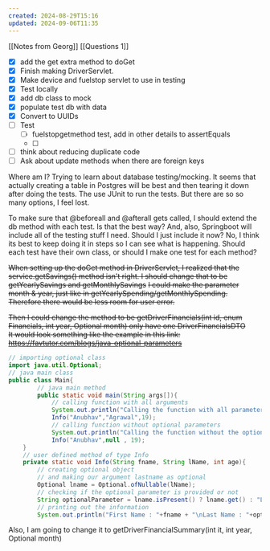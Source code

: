 ```yaml
---
created: 2024-08-29T15:16
updated: 2024-09-06T11:35
---
```


[[Notes from Georg]] [[Questions 1]]

- [x] add the get extra method to doGet
- [x] Finish making DriverServlet.
- [x] Make device and fuelstop servlet to use in testing
- [x] Test locally
- [x] add db class to mock
- [x] populate test db with data
- [x] Convert to UUIDs
- [ ] Test
	- [ ] fuelstopgetmethod test, add in other details to assertEquals
	- [ ] 
- [ ] think about reducing duplicate code
- [ ] Ask about update methods when there are foreign keys 

Where am I? Trying to learn about database testing/mocking. It seems that actually creating a table in Postgres will be best and then tearing it down after doing the tests. The use JUnit to run the tests. But there are so so many options, I feel lost.

To make sure that @beforeall and @afterall gets called, I should extend the db method with each test. Is that the best way? And, also, Springboot will include all of the testing stuff I need. Should I just include it now? No, I think its best to keep doing it in steps so I can see what is happening. Should each test have their own class, or should I make one test for each method?

~~When setting up the doGet method in DriverServlet, I realized that the service.getSavings() method isn't right. I should change that to be getYearlySavings and getMonthlySavings~~
~~I could make the parameter month & year, just like in getYearlySpending/getMonthlySpending. Therefore there would be less room for user error.~~

~~Then I could change the method to be getDriverFinancials(int id, enum Financials, int year, Optional<int> month) only have one DriverFinancialsDTO~~  
~~It would look something like the example in this link: https://favtutor.com/blogs/java-optional-parameters~~

```java
// importing optional class
import java.util.Optional;
// java main class
public class Main{
		// java main method
 		public static void main(String args[]){
			// calling function with all arguments
			System.out.println("Calling the function with all parameters!!");
        	Info("Anubhav","Agrawal",19);
			// calling function without optional parameters
			System.out.println("Calling the function without the optional parameter!!");
			Info("Anubhav",null , 19);
    }
	// user defined method of type Info
    private static void Info(String fname, String lName, int age){
		// creating optional object
		// and making our argument lastname as optional
        Optional lname = Optional.ofNullable(lName);
		// checking if the optional parameter is provided or not
        String optionalParameter = lname.isPresent() ? lname.get() : "Last name not given!";
		// printing out the information
        System.out.println("First Name : "+fname + "\nLast Name : "+optionalParameter +"\nThe age : "+age);
```

Also, I am going to change it to getDriverFinancialSummary(int it, int year, Optional<int> month)
